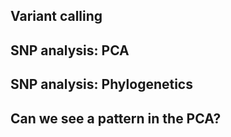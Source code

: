 ## Variant calling

## SNP analysis: PCA

## SNP analysis: Phylogenetics

## Can we see a pattern in the PCA?
